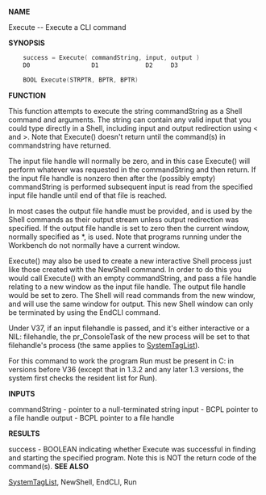
**NAME**

Execute -- Execute a CLI command

**SYNOPSIS**

```c
    success = Execute( commandString, input, output )
    D0                 D1             D2     D3

    BOOL Execute(STRPTR, BPTR, BPTR)

```
**FUNCTION**

This function attempts to execute the string commandString as a
Shell command and arguments. The string can contain any valid input
that you could type directly in a Shell, including input and output
redirection using &#060; and &#062;.  Note that Execute() doesn't return until
the command(s) in commandstring have returned.

The input file handle will normally be zero, and in this case
Execute() will perform whatever was requested in the commandString
and then return. If the input file handle is nonzero then after the
(possibly empty) commandString is performed subsequent input is read
from the specified input file handle until end of that file is
reached.

In most cases the output file handle must be provided, and is used
by the Shell commands as their output stream unless output
redirection was specified. If the output file handle is set to zero
then the current window, normally specified as *, is used. Note
that programs running under the Workbench do not normally have a
current window.

Execute() may also be used to create a new interactive Shell process
just like those created with the NewShell command. In order to do
this you would call Execute() with an empty commandString, and pass
a file handle relating to a new window as the input file handle.
The output file handle would be set to zero. The Shell will read
commands from the new window, and will use the same window for
output. This new Shell window can only be terminated by using the
EndCLI command.

Under V37, if an input filehandle is passed, and it's either
interactive or a NIL: filehandle, the pr_ConsoleTask of the new
process will be set to that filehandle's process (the same applies
to [SystemTagList](SystemTagList)).

For this command to work the program Run must be present in C: in
versions before V36 (except that in 1.3.2 and any later 1.3 versions,
the system first checks the resident list for Run).

**INPUTS**

commandString - pointer to a null-terminated string
input         - BCPL pointer to a file handle
output        - BCPL pointer to a file handle

**RESULTS**

success - BOOLEAN indicating whether Execute was successful
in finding and starting the specified program.  Note this
is NOT the return code of the command(s).
**SEE ALSO**

[SystemTagList](SystemTagList), NewShell, EndCLI, Run
